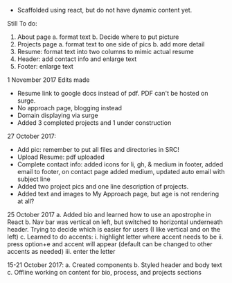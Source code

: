 - Scaffolded using react, but do not have dynamic content yet.


Still To do:
1. About page
    a. format text
    b. Decide where to put picture
2. Projects page
    a. format text to one side of pics
    b. add more detail
3. Resume: format text into two columns to mimic actual resume
4. Header: add contact info and enlarge text
5. Footer: enlarge text

1 November 2017 Edits made
  - Resume link to google docs instead of pdf. PDF can't be hosted on surge.
  - No approach page, blogging instead
  - Domain displaying via surge
  - Added 3 completed projects and 1 under construction

27 October 2017:
  - Add pic: remember to put all files and directories in SRC!
  - Upload Resume: pdf uploaded
  - Complete contact info: added icons for li, gh, & medium in footer, added email to footer, on contact page added medium, updated auto email with subject line
  - Added two project pics and one line description of projects.
  - Added text and images to My Approach page, but age is not rendering at all?

25 October 2017
  a. Added bio and learned how to use an apostrophe in React
  b. Nav bar was vertical on left, but switched to horizontal underneath header. Trying to decide which is easier for users (I like vertical and on the left)
  c. Learned to do accents:
   i. highlight letter where accent needs to be
   ii. press option+e and accent will appear (default can be changed to other accents as needed)
   iii. enter the letter

15-21 October 2017:
  a. Created components
  b. Styled header and body text
  c. Offline working on content for bio, process, and projects sections
